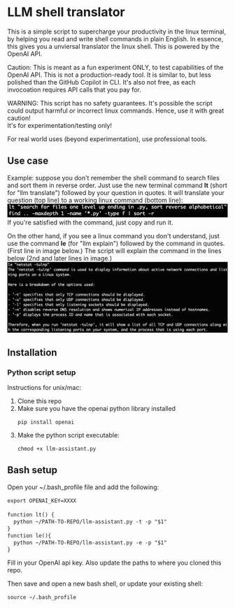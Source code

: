 # LLM shell translator

This is a simple script to supercharge your productivity in the linux terminal, 
by helping you read and write shell commands in plain English.  In essence,
this gives you a unviersal translator the linux shell. This is
powered by the OpenAI API.

Caution: This is meant as a fun experiment ONLY, to test capabilities of the 
OpenAI API.  This is  not a production-ready tool. It is similar to, but less 
polished than the GitHub Copilot in CLI. It's also not free, as each invocoation 
requires API calls that you pay for. 


WARNING: This script has no safety guarantees. It's possible the script could 
output harmful or incorrect linux commands.  Hence, use it with great caution!  
It's for experimentation/testing only!

For real world uses (beyond experimentation), use professional tools.

## Use case
Example: suppose you don't remember the shell command to search files and sort 
them in reverse order.  Just use the new terminal command **lt** (short for 
"llm translate") followed by your question in quotes. lt will 
translate your question (top line) to a working linux command (bottom line):
![img](imgs/search.png)  
If you're satisfied with the command, just copy and run it.


On the other hand, if you see a linux command you don't understand, just use
the command **le** (for "llm explain") followed by the command in quotes. 
(First line in image below.) The script will explain the command
in the lines below (2nd and later lines in image.)
![img](imgs/netstat.png)

## Installation

### Python script setup
Instructions for unix/mac:
1. Clone this repo 
1. Make sure you have the openai python library installed
    ```shell
    pip install openai
    ```
1. Make the python script executable:
    ```shell
    chmod +x llm-assistant.py
    ```

## Bash setup
Open your ~/.bash_profile file and add the following:

```shell
export OPENAI_KEY=XXXX

function lt() {
  python ~/PATH-TO-REPO/llm-assistant.py -t -p "$1" 
}
function le(){
  python ~/PATH-TO-REPO/llm-assistant.py -e -p "$1"
}
```
Fill in your OpenAI api key. Also update the paths to where you cloned this repo.

Then save and open a new bash shell, or update your existing shell:
```shell
source ~/.bash_profile
```

